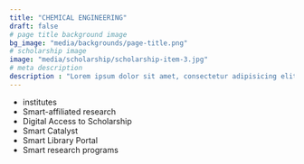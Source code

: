 ```yaml
---
title: "CHEMICAL ENGINEERING"
draft: false
# page title background image
bg_image: "media/backgrounds/page-title.png"
# scholarship image
image: "media/scholarship/scholarship-item-3.jpg"
# meta description
description : "Lorem ipsum dolor sit amet, consectetur adipisicing elit, sed do eiusmod tempor incididunt ut labore. dolore magna aliqua. Ut enim ad minim veniam, quis nostrud."
---
```


* institutes
* Smart-affiliated research
* Digital Access to Scholarship
* Smart Catalyst
* Smart Library Portal
* Smart research programs
